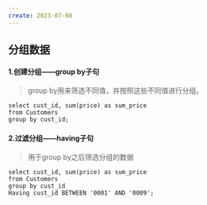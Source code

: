 ```yaml
---
create: 2023-07-08
---
```

## 分组数据

#### 1.创建分组——group by子句

> group by用来筛选不同值，并按照这些不同值进行分组。

```mysql
select cust_id, sum(price) as sum_price
from Customers
group by cust_id;
```

#### 2.过滤分组——having子句

>用于group by之后筛选分组的数据

```mysql
select cust_id, sum(price) as sum_price
from Customers
group by cust_id
Having cust_id BETWEEN '0001' AND '0009';
```

